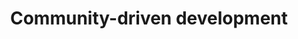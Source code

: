 ---
title: 'Community-driven development'
description: 'Ballerina is a community-driven open-source project with contributions from developers around the world. This means that developers have access to a rich ecosystem of libraries, tools, and resources that can enhance their automation workflows.'
image: 'images/Vectors-04.png'
---